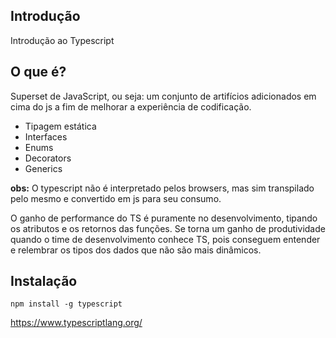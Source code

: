 ## Introdução

Introdução ao Typescript

## O que é?

Superset de JavaScript, ou seja: um conjunto de artifícios adicionados em cima
do js a fim de melhorar a experiência de codificação.

* Tipagem estática
* Interfaces
* Enums 
* Decorators
* Generics

**obs:** O typescript não é interpretado pelos browsers, mas sim transpilado
pelo mesmo e convertido em js para seu consumo.

O ganho de performance do TS é puramente no desenvolvimento, tipando os atributos
e os retornos das funções. Se torna um ganho de produtividade quando o time de
desenvolvimento conhece TS, pois conseguem entender e relembrar os tipos dos dados
que não são mais dinâmicos.

## Instalação

````
npm install -g typescript
````

https://www.typescriptlang.org/